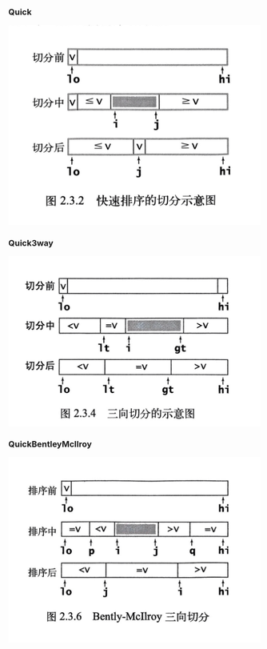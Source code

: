 ### Quick
![img_7.png](imgs/img_7.png)

### Quick3way
![img_5.png](imgs/img_5.png)

### QuickBentleyMcIlroy
![img_6.png](imgs/img_6.png)
